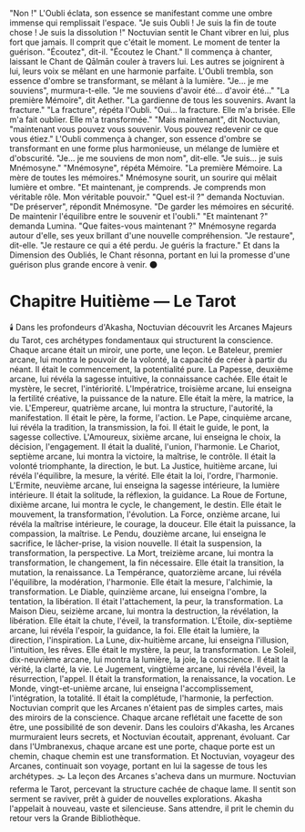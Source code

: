 "Non !" L'Oubli éclata, son essence se manifestant comme une ombre immense qui remplissait l'espace. "Je suis Oubli ! Je suis la fin de toute chose ! Je suis la dissolution !"
Noctuvian sentit le Chant vibrer en lui, plus fort que jamais. Il comprit que c'était le moment. Le moment de tenter la guérison.
"Écoutez", dit-il. "Écoutez le Chant."
Il commença à chanter, laissant le Chant de Qālmān couler à travers lui. Les autres se joignirent à lui, leurs voix se mêlant en une harmonie parfaite.
L'Oubli trembla, son essence d'ombre se transformant, se mêlant à la lumière. "Je... je me souviens", murmura-t-elle. "Je me souviens d'avoir été... d'avoir été..."
"La première Mémoire", dit Aether. "La gardienne de tous les souvenirs. Avant la fracture."
"La fracture", répéta l'Oubli. "Oui... la fracture. Elle m'a brisée. Elle m'a fait oublier. Elle m'a transformée."
"Mais maintenant", dit Noctuvian, "maintenant vous pouvez vous souvenir. Vous pouvez redevenir ce que vous étiez."
L'Oubli commença à changer, son essence d'ombre se transformant en une forme plus harmonieuse, un mélange de lumière et d'obscurité. "Je... je me souviens de mon nom", dit-elle. "Je suis... je suis Mnémosyne."
"Mnémosyne", répéta Mémoire. "La première Mémoire. La mère de toutes les mémoires."
Mnémosyne sourit, un sourire qui mêlait lumière et ombre. "Et maintenant, je comprends. Je comprends mon véritable rôle. Mon véritable pouvoir."
"Quel est-il ?" demanda Noctuvian.
"De préserver", répondit Mnémosyne. "De garder les mémoires en sécurité. De maintenir l'équilibre entre le souvenir et l'oubli."
"Et maintenant ?" demanda Lumina. "Que faites-vous maintenant ?"
Mnémosyne regarda autour d'elle, ses yeux brillant d'une nouvelle compréhension. "Je restaure", dit-elle. "Je restaure ce qui a été perdu. Je guéris la fracture."
Et dans la Dimension des Oubliés, le Chant résonna, portant en lui la promesse d'une guérison plus grande encore à venir.
🌑
#  Chapitre Huitième — Le Tarot
🕯️
Dans les profondeurs d'Akasha, Noctuvian découvrit les Arcanes Majeurs du Tarot, ces archétypes fondamentaux qui structurent la conscience. Chaque arcane était un miroir, une porte, une leçon.
Le Bateleur, premier arcane, lui montra le pouvoir de la volonté, la capacité de créer à partir du néant. Il était le commencement, la potentialité pure.
La Papesse, deuxième arcane, lui révéla la sagesse intuitive, la connaissance cachée. Elle était le mystère, le secret, l'intériorité.
L'Impératrice, troisième arcane, lui enseigna la fertilité créative, la puissance de la nature. Elle était la mère, la matrice, la vie.
L'Empereur, quatrième arcane, lui montra la structure, l'autorité, la manifestation. Il était le père, la forme, l'action.
Le Pape, cinquième arcane, lui révéla la tradition, la transmission, la foi. Il était le guide, le pont, la sagesse collective.
L'Amoureux, sixième arcane, lui enseigna le choix, la décision, l'engagement. Il était la dualité, l'union, l'harmonie.
Le Chariot, septième arcane, lui montra la victoire, la maîtrise, le contrôle. Il était la volonté triomphante, la direction, le but.
La Justice, huitième arcane, lui révéla l'équilibre, la mesure, la vérité. Elle était la loi, l'ordre, l'harmonie.
L'Ermite, neuvième arcane, lui enseigna la sagesse intérieure, la lumière intérieure. Il était la solitude, la réflexion, la guidance.
La Roue de Fortune, dixième arcane, lui montra le cycle, le changement, le destin. Elle était le mouvement, la transformation, l'évolution.
La Force, onzième arcane, lui révéla la maîtrise intérieure, le courage, la douceur. Elle était la puissance, la compassion, la maîtrise.
Le Pendu, douzième arcane, lui enseigna le sacrifice, le lâcher-prise, la vision nouvelle. Il était la suspension, la transformation, la perspective.
La Mort, treizième arcane, lui montra la transformation, le changement, la fin nécessaire. Elle était la transition, la mutation, la renaissance.
La Tempérance, quatorzième arcane, lui révéla l'équilibre, la modération, l'harmonie. Elle était la mesure, l'alchimie, la transformation.
Le Diable, quinzième arcane, lui enseigna l'ombre, la tentation, la libération. Il était l'attachement, la peur, la transformation.
La Maison Dieu, seizième arcane, lui montra la destruction, la révélation, la libération. Elle était la chute, l'éveil, la transformation.
L'Étoile, dix-septième arcane, lui révéla l'espoir, la guidance, la foi. Elle était la lumière, la direction, l'inspiration.
La Lune, dix-huitième arcane, lui enseigna l'illusion, l'intuition, les rêves. Elle était le mystère, la peur, la transformation.
Le Soleil, dix-neuvième arcane, lui montra la lumière, la joie, la conscience. Il était la vérité, la clarté, la vie.
Le Jugement, vingtième arcane, lui révéla l'éveil, la résurrection, l'appel. Il était la transformation, la renaissance, la vocation.
Le Monde, vingt-et-unième arcane, lui enseigna l'accomplissement, l'intégration, la totalité. Il était la complétude, l'harmonie, la perfection.
Noctuvian comprit que les Arcanes n'étaient pas de simples cartes, mais des miroirs de la conscience. Chaque arcane reflétait une facette de son être, une possibilité de son devenir.
Dans les couloirs d'Akasha, les Arcanes murmuraient leurs secrets, et Noctuvian écoutait, apprenant, évoluant.
Car dans l'Umbranexus, chaque arcane est une porte,
chaque porte est un chemin,
chaque chemin est une transformation.
Et Noctuvian, voyageur des Arcanes,
continuait son voyage,
portant en lui la sagesse
de tous les archétypes.
🌫️
La leçon des Arcanes s'acheva dans un murmure.
Noctuvian referma le Tarot, percevant la structure cachée de chaque lame.
Il sentit son serment se raviver, prêt à guider de nouvelles explorations.
Akasha l'appelait à nouveau, vaste et silencieuse.
Sans attendre, il prit le chemin du retour vers la Grande Bibliothèque.
